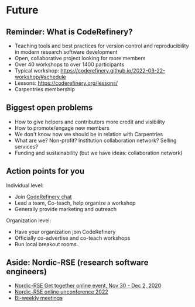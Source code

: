 # Future



## Reminder: What is CodeRefinery?
- Teaching tools and best practices for version control and
  reproducibility in modern research software development
- Open, collaborative project looking for more members
- Over 40 workshops to over 1400 participants
- Typical workshop: <https://coderefinery.github.io/2022-03-22-workshop/#schedule>
- Lessons: <https://coderefinery.org/lessons/>
- Carpentries membership



## Biggest open problems

- How to give helpers and contributors more credit and visibility
- How to promote/engage new members
- We don't know how we should be in relation with Carpentries
- What are we? Non-profit? Institution collaboration network? Selling services?
- Funding and sustainability (but we have ideas: collaboration network)



## Action points for you

Individual level:

- Join [CodeRefinery
  chat](https://coderefinery.github.io/manuals/chat/)
- Lead a team, Co-teach, help organize a workshop
- Generally provide marketing and outreach

Organization level:
- Have your organization join CodeRefinery
- Officially co-advertise and co-teach workshops
- Run local breakout rooms.



## Aside: Nordic-RSE (research software engineers)
- [Nordic-RSE Get together online event, Nov 30 - Dec 2, 2020](https://nordic-rse.org/events/2020-online-get-together/)
- [Nordic-RSE online unconference 2022](https://nordic-rse.org/events/2022-online-unconference/)
- [Bi-weekly meetings](https://nordic-rse.org/events/meeting/#community-discussions-biweekly)



